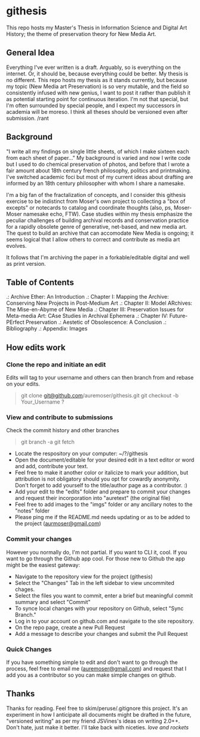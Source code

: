 githesis
=========

This repo hosts my Master's Thesis in Information Science and Digital Art History; the theme of preservation theory for New Media Art. 

General Idea
---------------------
Everything I've ever written is a draft. Arguably, so is everything on the internet. Or, it should be, because everything could be better. My thesis is no different.
This repo hosts my thesis as it stands currently, but because my topic (New Media art Preservation) is so very mutable, and the field so consistently infused with new genius, I want to post it rather than publish it as potential starting point for continuous iteration. I'm not that special, but I'm often surrounded by special people, and I expect my successors in academia will be moreso. I think all theses should be versioned even after submission. /rant

Background
---------------------
"I write all my findings on single little sheets, of which I make sixteen each from each sheet of paper..."
My background is varied and now I write code but I used to do chemical preservation of photos, and before that I wrote a fair amount about 18th century french philosophy, politics and printmaking. I've switched academic foci but most of my current ideas about drafting are informed by an 18th century philosopher with whom I share a namesake.

I'm a big fan of the fractalization of concepts, and I consider this githesis exercise to be indistinct from Moser's own project to collecting a "box of excepts" or notecards to catalog and coordinate thoughts (also, ps, Moser-Moser namesake echo, FTW). Case studies within my thesis emphasize the peculiar challenges of building archival records and conservation practice for a rapidly obsolete genre of generative, net-based, and new media art. The quest to build an archive that can accomodate New Media is ongoing; it seems logical that I allow others to correct and contribute as media art evolves.

It follows that I'm archiving the paper in a forkable/editable digital and well as print version.

Table of Contents
---------------------
.: Archive Ether: An Introduction
.: Chapter I: Mapping the Archive: Conserving New Projects in Post-Medium Art
.: Chapter II: Model ARchives: The Mise-en-Abyme of New Media
.: Chapter III: Preservation Issues for Meta-media Art: CAse Studies in Archival Ephemera
.: Chapter IV: Future-PErfect Preservation
.: Aestetic of Obsolescence: A Conclusion
.: Bibliography
.: Appendix: Images

How edits work
---------------------
### Clone the repo and initiate an edit
Edits will tag to your username and others can then branch from and rebase on your edits.
> git clone git@github.com/auremoser/githesis.git
> git checkout -b Your_Username ?

### View and contribute to submissions
Check the commit history and other branches
> git branch -a
> git fetch 

* Locate the respository on your computer: ~/?/githesis
* Open the document/editable for your desired edit in a text editor or word and add, contribute your text. 
* Feel free to make it another color or italicize to mark your addition, but attribution is not obligatory should you opt for cowardly anonymity. Don't forget to add yourself to the title/author page as a contributor. :)
* Add your edit to the "edits" folder and prepare to commit your changes and request their incorporation into "auretext" (the original file)
* Feel free to add images to the "imgs" folder or any ancillary notes to the "notes" folder
* Please ping me if the README.md needs updating or as to be added to the project (aurmoser@gmail.com)

### Commit your changes
However you normally do, I'm not partial. If you want to CLI it, cool. If you want to go through the Github app cool. For those new to Github the app might be the easiest gateway:
* Navigate to the repository view for the project (githesis)
* Select the "Changes" Tab in the left sidebar to view uncommited chages.
* Select the files you want to commit, enter a brief but meaningful commit summary and select "Commit"
* To synce local changes with your repository on Github, select "Sync Branch."
* Log in to your account on github.com and navigate to the site repository. 
* On the repo page, create a new Pull Request
* Add a message to describe your changes and submit the Pull Request

### Quick Changes
If you have something simple to edit and don't want to go through the process, feel free to email me (auremoser@gmail.com) and request that I add you as a contributor so you can make simple changes on github.

Thanks
---------------------
Thanks for reading. Feel free to skim/peruse/.gitignore this project. It's an experiment in how I anticipate all documents might be drafted in the future, "versioned writing" as per my friend JSVines's ideas on writing 2.0++. Don't hate, just make it better. I'll take back with niceties. *love and rockets*

